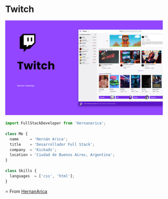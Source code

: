# Twitch

<p align="center">
  <img src="./src/assets/imgs/thumbnail/Thumbnail.jpg"  alt="Twitch thumbnail"/>
</p>

```js
import FullStackDeveloper from 'Hernanarica';

class Me {
  name     = 'Hernán Arica';
  title    = 'Desarrollador Full Stack';
  company  = 'Kickads';
  location = 'Ciudad de Buenos Aires, Argentina';
}

class Skills {
  languages  = ['css', 'html'];
}
```

⭐️ From [HernanArica](https://github.com/Hernanarica)